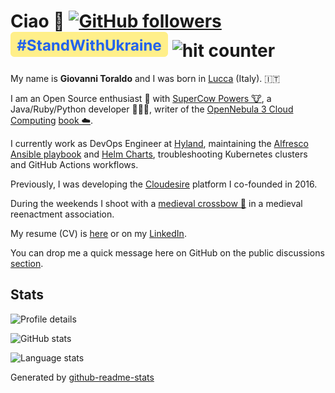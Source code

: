 # Ciao 👋 [![GitHub followers](https://img.shields.io/github/followers/gionn.svg?style=social&label=Follow&maxAge=2592000)](https://github.com/gionn?tab=followers) [![StandWithUkraine](https://raw.githubusercontent.com/vshymanskyy/StandWithUkraine/main/badges/StandWithUkraine.svg)](https://github.com/vshymanskyy/StandWithUkraine/blob/main/docs/README.md) ![hit counter](https://hits.seeyoufarm.com/api/count/incr/badge.svg?url=https%3A%2F%2Fgithub.com%2Fgionn1212%2Fhit-counter)

My name is **Giovanni Toraldo** and I was born in [Lucca][lucca] (Italy). 🇮🇹

I am an Open Source enthusiast 🐧 with [SuperCow Powers 🐮][2], a
Java/Ruby/Python developer 🧑🏻‍💻, writer of the [OpenNebula 3 Cloud Computing][3]
[book ☁️][4].

I currently work as DevOps Engineer at [Hyland][5], maintaining the [Alfresco][10]
[Ansible playbook][8] and [Helm Charts][9], troubleshooting Kubernetes clusters and GitHub Actions workflows.

Previously, I was developing the [Cloudesire][6] platform I co-founded in 2016.

During the weekends I shoot with a [medieval crossbow 🎯][7] in a medieval reenactment association.

My resume (CV) is [here](https://gionn.net/files/giovanni-toraldo-cv.pdf) or on my [LinkedIn][11].

You can drop me a quick message here on GitHub on the public discussions [section](https://github.com/gionn/gionn/discussions).

[lucca]: https://goo.gl/maps/ULH2ab9wLrNGa3M86
[2]: https://serverfault.com/users/72778/giovanni-toraldo
[3]: https://www.packtpub.com/virtualization-and-cloud/opennebula-3-cloud-computing
[4]: https://www.amazon.com/OpenNebula-Cloud-Computing-Giovanni-Toraldo/dp/1849517460
[5]: https://www.hyland.com
[6]: https://cloudesire.com
[7]: https://www.instagram.com/consanpaolino/
[8]: https://github.com/Alfresco/alfresco-ansible-deployment
[9]: https://github.com/Alfresco/acs-deployment
[10]: https://www.alfresco.com
[11]: https://www.linkedin.com/in/giovannitoraldo/

## Stats

![Profile details](https://github-profile-summary-cards.vercel.app/api/cards/profile-details?username=gionn&theme=vue)

![GitHub stats](https://github-readme-stats.vercel.app/api?username=gionn&show_icons=true&theme=vue&count_private=true)

![Language stats](https://github-readme-stats.vercel.app/api/top-langs/?username=gionn&theme=vue&hide=html&langs_count=4)

Generated by [github-readme-stats](https://github.com/anuraghazra/github-readme-stats)
